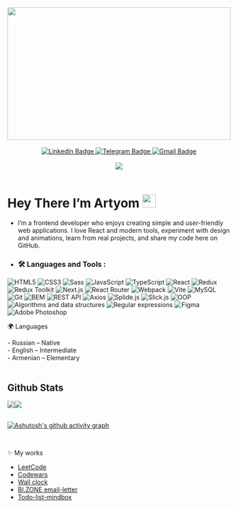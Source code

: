 <div align="center">
  <img src="https://github.com/TopCoderOne/TopCoderOne/blob/main/assets/Coding_Vibe.gif" align="center" style="width: 100%; height: 300px" />
</div>

<br/>

<div id="badges" align="center">
  <a href="www.linkedin.com/in/artyom-ambartsumya-4b118823b">
    <img src="https://img.shields.io/badge/LinkedIn-blue?style=for-the-badge&logo=linkedin&logoColor=white" alt="LinkedIn Badge"/>
  </a>
  <a href="https://t.me/Anbu5656">
    <img src="https://img.shields.io/badge/Telegram-2CA5E0?style=for-the-badge&logo=telegram&logoColor=white" alt="Telegram Badge"/>
  </a>
  <a href="mailto:work.email7997@gmail.com">
    <img src="https://img.shields.io/badge/Gmail-D14836?style=for-the-badge&logo=gmail&logoColor=white" alt="Gmail Badge"/>
  </a>
</div>

<br/>

<div id="header" align="center">
 <a href="https://www.github.com/TopCoderOne" target="_blank" rel="noreferrer">
    <img src="https://img.shields.io/github/followers/TopCoderOne?logo=github&style=for-the-badge&color=0891b2&labelColor=1c1917"/>
 </a>

 <br/>
 <br/>

 <img src="https://komarev.com/ghpvc/?username=TopCoderOne&style=flat-square&color=yellow" alt=""/>
</div>

<h1>
  Hey There I’m Artyom
  <img src="https://media.giphy.com/media/hvRJCLFzcasrR4ia7z/giphy.gif" width="30px"/>
</h1>

-  <span style="font-size=20px">I’m a frontend developer who enjoys creating simple and user-friendly web applications. I love React and modern tools, experiment with design and animations, learn from real projects, and share my code here on GitHub.</span>

- ### :hammer_and_wrench: Languages and Tools :
![HTML5](https://img.shields.io/badge/HTML5-E34F26?style=for-the-badge&logo=html5&logoColor=white)
![CSS3](https://img.shields.io/badge/CSS3-1572B6?style=for-the-badge&logo=css3&logoColor=white)
![Sass](https://img.shields.io/badge/Sass-CC6699?style=for-the-badge&logo=sass&logoColor=white)
![JavaScript](https://img.shields.io/badge/JavaScript-F7DF1E?style=for-the-badge&logo=javascript&logoColor=black)
![TypeScript](https://img.shields.io/badge/TypeScript-3178C6?style=for-the-badge&logo=typescript&logoColor=white)
![React](https://img.shields.io/badge/React-61DAFB?style=for-the-badge&logo=react&logoColor=black)
![Redux](https://img.shields.io/badge/Redux-764ABC?style=for-the-badge&logo=redux&logoColor=white)
![Redux Toolkit](https://img.shields.io/badge/Redux%20Toolkit-764ABC?style=for-the-badge&logo=redux&logoColor=white)
![Next.js](https://img.shields.io/badge/Next.js-000000?style=for-the-badge&logo=nextdotjs&logoColor=white)
![React Router](https://img.shields.io/badge/React%20Router-CA4245?style=for-the-badge&logo=react-router&logoColor=white)
![Webpack](https://img.shields.io/badge/Webpack-8DD6F9?style=for-the-badge&logo=webpack&logoColor=black)
![Vite](https://img.shields.io/badge/Vite-646CFF?style=for-the-badge&logo=vite&logoColor=white)
![MySQL](https://img.shields.io/badge/MySQL-4479A1?style=for-the-badge&logo=mysql&logoColor=white)
![Git](https://img.shields.io/badge/Git-F05032?style=for-the-badge&logo=git&logoColor=white)
![BEM](https://img.shields.io/badge/BEM-000000?style=for-the-badge&logo=bem&logoColor=white)
![REST API](https://img.shields.io/badge/REST%20API-02569B?style=for-the-badge&logo=rest&logoColor=white)
![Axios](https://img.shields.io/badge/Axios-671DDF?style=for-the-badge&logo=axios&logoColor=white)
![Splide.js](https://img.shields.io/badge/Splide.js-FF5722?style=for-the-badge&logo=javascript&logoColor=white)
![Slick.js](https://img.shields.io/badge/Slick.js-FF5722?style=for-the-badge&logo=javascript&logoColor=white)
![OOP](https://img.shields.io/badge/OOP-1572B6?style=for-the-badge&logo=object-oriented-programming&logoColor=white)
![Algorithms and data structures](https://img.shields.io/badge/Algorithms%20&%20Data%20Structures-FF9800?style=for-the-badge&logo=codeforces&logoColor=white)
![Regular expressions](https://img.shields.io/badge/Regex-000000?style=for-the-badge&logo=regex&logoColor=white)
![Figma](https://img.shields.io/badge/Figma-F24E1E?style=for-the-badge&logo=figma&logoColor=white)
![Adobe Photoshop](https://img.shields.io/badge/Adobe%20Photoshop-31A8FF?style=for-the-badge&logo=adobe-photoshop&logoColor=white)


🌍 Languages
  <div>
    -   Russian – Native
  </div>
  <div> 
    -   English – Intermediate 
  </div>
  <div>
    -   Armenian – Elementary
  </div>
</div>

<br/>  

## Github Stats  
<div style="display: flex">
  <img src="https://github-readme-stats.vercel.app/api?username=TopCoderOne&show_icons=true&count_private=true&hide_border=true" align="center" />
  <img src="https://github-readme-stats.vercel.app/api/top-langs/?username=TopCoderOne&hide_border=true&layout=compact" align="left" />  
</div>

<br/>

[![Ashutosh's github activity graph](https://github-readme-activity-graph.vercel.app/graph?username=TopCoderOne&theme=react-dark)](https://github.com/ashutosh00710/github-readme-activity-graph)

<br/>

✨ My works
- [LeetCode](https://github.com/TopCoderOne/leetcode)
- [Codewars](https://github.com/TopCoderOne/codewars)
- [Wall clock](https://TopCoderOne.github.io/wall-clock)
- [BI.ZONE email-letter](https://topcoderone.github.io/bi-zone-email-letter)
- [Todo-list-mindbox](https://todo-list-mindbox-psi.vercel.app)
